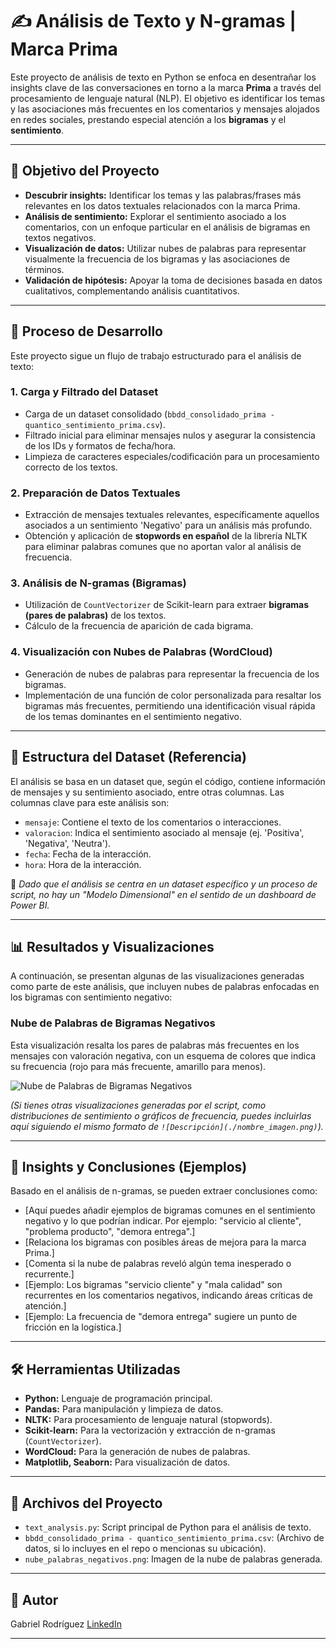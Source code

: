 # ✍️ Análisis de Texto y N-gramas | Marca Prima

Este proyecto de análisis de texto en Python se enfoca en desentrañar los insights clave de las conversaciones en torno a la marca **Prima** a través del procesamiento de lenguaje natural (NLP). El objetivo es identificar los temas y las asociaciones más frecuentes en los comentarios y mensajes alojados en redes sociales, prestando especial atención a los **bigramas** y el **sentimiento**.

---

## 🎯 Objetivo del Proyecto

-   **Descubrir insights:** Identificar los temas y las palabras/frases más relevantes en los datos textuales relacionados con la marca Prima.
-   **Análisis de sentimiento:** Explorar el sentimiento asociado a los comentarios, con un enfoque particular en el análisis de bigramas en textos negativos.
-   **Visualización de datos:** Utilizar nubes de palabras para representar visualmente la frecuencia de los bigramas y las asociaciones de términos.
-   **Validación de hipótesis:** Apoyar la toma de decisiones basada en datos cualitativos, complementando análisis cuantitativos.

---

## 🧪 Proceso de Desarrollo

Este proyecto sigue un flujo de trabajo estructurado para el análisis de texto:

### 1. Carga y Filtrado del Dataset
-   Carga de un dataset consolidado (`bbdd_consolidado_prima - quantico_sentimiento_prima.csv`).
-   Filtrado inicial para eliminar mensajes nulos y asegurar la consistencia de los IDs y formatos de fecha/hora.
-   Limpieza de caracteres especiales/codificación para un procesamiento correcto de los textos.

### 2. Preparación de Datos Textuales
-   Extracción de mensajes textuales relevantes, específicamente aquellos asociados a un sentimiento 'Negativo' para un análisis más profundo.
-   Obtención y aplicación de **stopwords en español** de la librería NLTK para eliminar palabras comunes que no aportan valor al análisis de frecuencia.

### 3. Análisis de N-gramas (Bigramas)
-   Utilización de `CountVectorizer` de Scikit-learn para extraer **bigramas (pares de palabras)** de los textos.
-   Cálculo de la frecuencia de aparición de cada bigrama.

### 4. Visualización con Nubes de Palabras (WordCloud)
-   Generación de nubes de palabras para representar la frecuencia de los bigramas.
-   Implementación de una función de color personalizada para resaltar los bigramas más frecuentes, permitiendo una identificación visual rápida de los temas dominantes en el sentimiento negativo.

---

## 🧱 Estructura del Dataset (Referencia)

El análisis se basa en un dataset que, según el código, contiene información de mensajes y su sentimiento asociado, entre otras columnas. Las columnas clave para este análisis son:

-   `mensaje`: Contiene el texto de los comentarios o interacciones.
-   `valoracion`: Indica el sentimiento asociado al mensaje (ej. 'Positiva', 'Negativa', 'Neutra').
-   `fecha`: Fecha de la interacción.
-   `hora`: Hora de la interacción.

📌 *Dado que el análisis se centra en un dataset específico y un proceso de script, no hay un "Modelo Dimensional" en el sentido de un dashboard de Power BI.*

---

## 📊 Resultados y Visualizaciones

A continuación, se presentan algunas de las visualizaciones generadas como parte de este análisis, que incluyen nubes de palabras enfocadas en los bigramas con sentimiento negativo:

### Nube de Palabras de Bigramas Negativos
Esta visualización resalta los pares de palabras más frecuentes en los mensajes con valoración negativa, con un esquema de colores que indica su frecuencia (rojo para más frecuente, amarillo para menos).

![Nube de Palabras de Bigramas Negativos](./nube_palabras_negativos.png)

*(Si tienes otras visualizaciones generadas por el script, como distribuciones de sentimiento o gráficos de frecuencia, puedes incluirlas aquí siguiendo el mismo formato de `![Descripción](./nombre_imagen.png)`).*

---

## 🧠 Insights y Conclusiones (Ejemplos)

Basado en el análisis de n-gramas, se pueden extraer conclusiones como:

-   [Aquí puedes añadir ejemplos de bigramas comunes en el sentimiento negativo y lo que podrían indicar. Por ejemplo: "servicio al cliente", "problema producto", "demora entrega".]
-   [Relaciona los bigramas con posibles áreas de mejora para la marca Prima.]
-   [Comenta si la nube de palabras reveló algún tema inesperado o recurrente.]
-   [Ejemplo: Los bigramas "servicio cliente" y "mala calidad" son recurrentes en los comentarios negativos, indicando áreas críticas de atención.]
-   [Ejemplo: La frecuencia de "demora entrega" sugiere un punto de fricción en la logística.]

---

## 🛠️ Herramientas Utilizadas

-   **Python:** Lenguaje de programación principal.
-   **Pandas:** Para manipulación y limpieza de datos.
-   **NLTK:** Para procesamiento de lenguaje natural (stopwords).
-   **Scikit-learn:** Para la vectorización y extracción de n-gramas (`CountVectorizer`).
-   **WordCloud:** Para la generación de nubes de palabras.
-   **Matplotlib, Seaborn:** Para visualización de datos.

---

## 📄 Archivos del Proyecto

-   `text_analysis.py`: Script principal de Python para el análisis de texto.
-   `bbdd_consolidado_prima - quantico_sentimiento_prima.csv`: (Archivo de datos, si lo incluyes en el repo o mencionas su ubicación).
-   `nube_palabras_negativos.png`: Imagen de la nube de palabras generada.

---

## 👤 Autor

Gabriel Rodríguez
[LinkedIn](https://www.linkedin.com/in/gabriel-rodr%C3%ADguez-4b4a6216b/)

---
